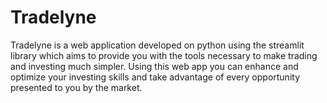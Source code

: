 

# Tradelyne
Tradelyne is a web application developed on python using the streamlit library which aims to provide you with the tools necessary to make trading and investing much simpler. Using this web app you can enhance and optimize your investing skills and take advantage of every opportunity presented to you by the market.

